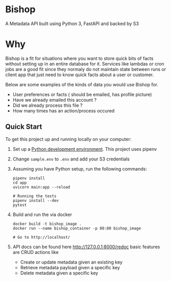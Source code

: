 # Bishop
A Metadata API built using Python 3, FastAPI and backed by S3

# Why
Bishop is a fit for situations where you want to store quick bits of facts without
setting up in an entire database for it. Services like lambdas or cron jobs are a good
fit since they normaly do not maintain state between runs or client app that
just need to know quick facts about a user or customer.

Below are some examples of the kinds of data you would use Bishop for.

   - User preferences or facts ( should be emailed, has profile picture)
   - Have we already emailed this account ?
   - Did we already process this file ?
   - How many times has an action/process occured

## Quick Start

To get this project up and running locally on your computer:
1. Set up a [Python development environment](https://developer.mozilla.org/en-US/docs/Learn/Server-side/Django/development_environment). This project uses pipenv

2. Change `sample.env` to `.env` and add your S3 credentials

3. Assuming you have Python setup, run the following commands:
   ```
   pipenv install
   cd app
   uvicorn main:app --reload

   # Running the tests
   pipenv install --dev
   pytest
   ```

4. Build and run the via docker
   ```
   docker build -t bishop_image .
   docker run --name bishop_container -p 80:80 bishop_image

   # Go to http://localhost/
   ```

5. API docs can be found here http://127.0.0.1:8000/redoc basic features are CRUD actions like
   - Create or update metadata given an existing key
   - Retrieve metadata payload given a specific key
   - Delete metadata given a specific key
